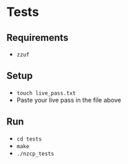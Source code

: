 # Tests

## Requirements
- `zzuf`

## Setup
- `touch live_pass.txt`
- Paste your live pass in the file above

## Run
- `cd tests`
- `make`
- `./nzcp_tests`